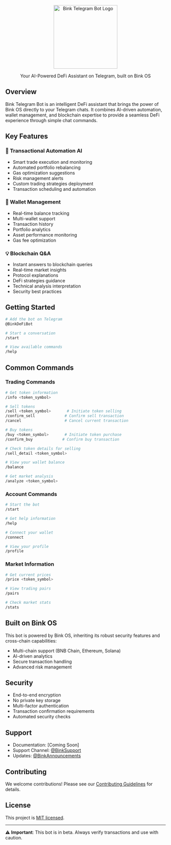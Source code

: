<p align="center">
  <img src="path/to/your/logo.png" width="200" alt="Bink Telegram Bot Logo" />
</p>

<p align="center">Your AI-Powered DeFi Assistant on Telegram, built on Bink OS</p>

## Overview

Bink Telegram Bot is an intelligent DeFi assistant that brings the power of Bink OS directly to your Telegram chats. It combines AI-driven automation, wallet management, and blockchain expertise to provide a seamless DeFi experience through simple chat commands.

## Key Features

### 🤖 Transactional Automation AI
- Smart trade execution and monitoring
- Automated portfolio rebalancing
- Gas optimization suggestions
- Risk management alerts
- Custom trading strategies deployment
- Transaction scheduling and automation

### 💼 Wallet Management
- Real-time balance tracking
- Multi-wallet support
- Transaction history
- Portfolio analytics
- Asset performance monitoring
- Gas fee optimization

### 💡 Blockchain Q&A
- Instant answers to blockchain queries
- Real-time market insights
- Protocol explanations
- DeFi strategies guidance
- Technical analysis interpretation
- Security best practices

## Getting Started

```bash
# Add the bot on Telegram
@BinkDeFiBot

# Start a conversation
/start

# View available commands
/help
```

## Common Commands

### Trading Commands
```bash
# Get token information
/info <token_symbol>

# Sell tokens
/sell <token_symbol>       # Initiate token selling
/confirm_sell             # Confirm sell transaction
/cancel                   # Cancel current transaction

# Buy tokens  
/buy <token_symbol>       # Initiate token purchase
/confirm_buy             # Confirm buy transaction

# Check token details for selling
/sell_detail <token_symbol>

# View your wallet balance
/balance

# Get market analysis
/analyze <token_symbol>
```

### Account Commands
```bash
# Start the bot
/start

# Get help information
/help

# Connect your wallet
/connect

# View your profile
/profile
```

### Market Information
```bash
# Get current prices
/price <token_symbol>

# View trading pairs
/pairs

# Check market stats
/stats
```

## Built on Bink OS

This bot is powered by Bink OS, inheriting its robust security features and cross-chain capabilities:
- Multi-chain support (BNB Chain, Ethereum, Solana)
- AI-driven analytics
- Secure transaction handling
- Advanced risk management

## Security

- End-to-end encryption
- No private key storage
- Multi-factor authentication
- Transaction confirmation requirements
- Automated security checks

## Support

- Documentation: [Coming Soon]
- Support Channel: [@BinkSupport](https://t.me/BinkSupport)
- Updates: [@BinkAnnouncements](https://t.me/BinkAnnouncements)

## Contributing

We welcome contributions! Please see our [Contributing Guidelines](CONTRIBUTING.md) for details.

## License

This project is [MIT licensed](LICENSE).

---

⚠️ **Important**: This bot is in beta. Always verify transactions and use with caution.

